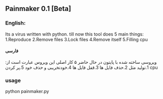 ## Painmaker 0.1 [Beta]

### English:
Its a virus written with python.
till now this tool does 5 main things:
1.Reproduce
2.Remove files
3.Lock files
4.Remove itself
5.Filling cpu

#### فارسی
ویروسی ساخته شده با پایتون
در حال حاضر ۵ کار اصلی این ویروس عبارت است از:
1.تولید مثل
2.حذف فایل ها
3.قفل فایل ها
4.خودتخریبی و حذف خود
5.پر کردن cpu

### usage

python painmaker.py

